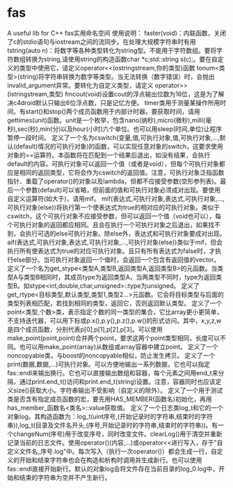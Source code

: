 # fas
A useful lib for C++
fas实用命名空间
使用说明：
faster(void)：内联函数，关闭了c的stdio语句与iostream之间的流同步。在处理大规模字符串时有用
tstring(auto n)：将数字等各种类型转化为string型。不能用于字符数组。要将字符数组转换为string,请使用string的构造函数char *c;std::string s(c);。要在自定义的类型中使用它，请定义operator<<(ostringstream,你的类型)函数
tonum<类型>(string)将字符串转换为数字等类型。当无法转换（数字错误）时，会抛出invalid_argument异常。要转化为自定义类型，请定义 operator>>(istringstream,类型)
fmcout(void)设置cout的浮点输出位数为16位，这是为了解决c4droid默认只输出6位浮点数，只是记忆方便。
timer类用于测量某操作所用时间。有start()和stop()两个成员函数用于内部计时器。要获取时间，请用gettimes(unit)函数。unit是一个枚举，包含nano(纳秒),micro(微秒),milli(毫秒),sec(秒),min(分)以及hour(小时)六个单位。也可以用sleep(时间,单位)让程序暂停一段时间。
定义了一个名为cswitch(变量,值,可执行对象,值,可执行对象,...,默认(default)情况的可执行对象)的函数，可以实现任意对象的switch，这要求使用对象的==运算符。本函数将在匹配到一个结果后退出，如没有结果，会执行default的内容。可执行对象可以返回一个值（或者是void），但每个可执行对象都应是相同的返回类型，它将会作为cswitch的返回值。注意，可执行对象泛指函数指针、重载了operator()的对象以及lambda，但都不应接受参数(空形参列表)。最后一个参数(default)可以省略，但前面的值和可执行对象必须成对出现。要使用自定义运算符(如大于)，请用mif。
mif(表达式,可执行对象,表达式,可执行对象,...,可执行对象(else))将执行第一个使表达式为true的相对应的可执行对象。类似于cswitch，这个可执行对象不应接受参数，但可以返回一个值（void也可以），每个可执行对象的返回都应相同。且会在执行一个可执行对象之后退出，如果找不到，会执行可选的else可执行对象。除else外，表达式和可执行对象要成对出现。
aif(表达式,可执行对象,表达式,可执行对象,...,可执行对象(else))类似于mif，但会执行所有使表达式为true的对应可执行对象。且只有所有表达式为false时，才执行else部分。当可执行对象返回一个值时，会返回一个包含有返回值的vector。
定义了一个名为get_stype<类型A,类型B,返回类型A,返回类型B>的元函数。当类型A与类型B相同时，其成员type为返回类型A，当两类型不同时，type为返回类型B。如stype<int,double,char,unsigned>::type为unsigned。
定义了get_rtype<目标类型,默认类型,类型1,类型2...>元函数。它会将目标类型与后面的类型列表相匹配，若找到相同的类型，返回它，否则返回默认类型。
定义了一个point<类型,个数>类，表示指定个数的同一类型的集合，它比array更小更简单，不支持迭代器，可以用下标或p.x(),p.y(),p.z(),p.w()的形式访问。其中，x,y,z,w是四个成员函数，分别代表p[0],p[1],p[2],p[3]。可以使用make_point(point,point)合并两个point，要求这两个point类型相同，长度可以不同。也可以用make_point(array)从数组或array容器中建立point。
定义了一个noncopyable类，与boost的noncopyable相似，防止发生拷贝。
定义了一个print(数据,数据,...)可执行对象。可以方便地输出一系列数据，它也可以指定fas::endl来输出换行。它也可以直接输出数组和容器，每个元素之间用end_t来分隔，通过print.end_t()访问和print.end_t(string)设置。注意，容器同时也应该定义size()获取大小。字符串输出不受影响（自定义的除外）。
定义了一个用于测试类是否含有指定成员函数的宏，要先用HAS_MEMBER(函数名)初始化，再用has_member_函数名<类名>::value获取值。
定义了一个日志类log_t和它的一个对象log。其构造函数为：log_t(uint序号,(开始记录时的字符串,结束时的字符串)),log_t(目录及文件名开头,(序号,开始记录时的字符串,结束时的字符串))。有一个changeNum(序号)用于改变序号，同时改变文件。clearLog()用于清空并重新记录当前的日志文件。使用operator()(内容,...)或operator<<进行写入，存于"自定义文件名_序号.log"中。每次写入（执行一次operator()）都会生成一行，自定义的开始和结束字符串也会在构造和析构时调用并生成新行。也可以使用fas::endl直接开始新行。默认的对象log会将文件存在当前目录的log_0.log中，开始和结束的字符串为空并不产生新行。


